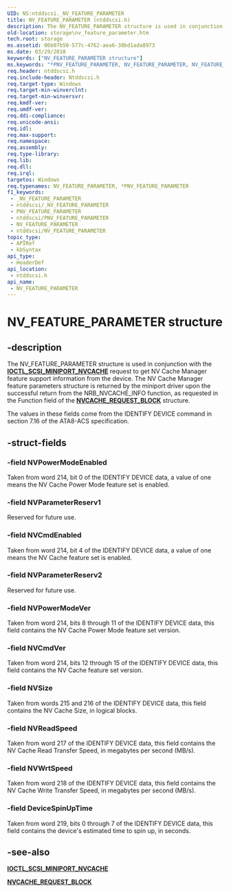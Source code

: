 ```yaml
---
UID: NS:ntddscsi._NV_FEATURE_PARAMETER
title: NV_FEATURE_PARAMETER (ntddscsi.h)
description: The NV_FEATURE_PARAMETER structure is used in conjunction with the IOCTL_SCSI_MINIPORT_NVCACHE request to get NV Cache Manager feature support information from the device.
old-location: storage\nv_feature_parameter.htm
tech.root: storage
ms.assetid: 06b07b50-577c-4762-aea6-38bd1ada8973
ms.date: 03/29/2018
keywords: ["NV_FEATURE_PARAMETER structure"]
ms.keywords: "*PNV_FEATURE_PARAMETER, NV_FEATURE_PARAMETER, NV_FEATURE_PARAMETER structure [Storage Devices], PNV_FEATURE_PARAMETER, PNV_FEATURE_PARAMETER structure pointer [Storage Devices], _NV_FEATURE_PARAMETER, ntddscsi/NV_FEATURE_PARAMETER, ntddscsi/PNV_FEATURE_PARAMETER, storage.nv_feature_parameter, structs-nvcache_ac844d4b-783b-4248-8699-353eef5a3d52.xml"
req.header: ntddscsi.h
req.include-header: Ntddscsi.h
req.target-type: Windows
req.target-min-winverclnt: 
req.target-min-winversvr: 
req.kmdf-ver: 
req.umdf-ver: 
req.ddi-compliance: 
req.unicode-ansi: 
req.idl: 
req.max-support: 
req.namespace: 
req.assembly: 
req.type-library: 
req.lib: 
req.dll: 
req.irql: 
targetos: Windows
req.typenames: NV_FEATURE_PARAMETER, *PNV_FEATURE_PARAMETER
f1_keywords:
 - _NV_FEATURE_PARAMETER
 - ntddscsi/_NV_FEATURE_PARAMETER
 - PNV_FEATURE_PARAMETER
 - ntddscsi/PNV_FEATURE_PARAMETER
 - NV_FEATURE_PARAMETER
 - ntddscsi/NV_FEATURE_PARAMETER
topic_type:
 - APIRef
 - kbSyntax
api_type:
 - HeaderDef
api_location:
 - ntddscsi.h
api_name:
 - NV_FEATURE_PARAMETER
---
```


# NV_FEATURE_PARAMETER structure

## -description

The NV_FEATURE_PARAMETER structure is used in conjunction with the [**IOCTL_SCSI_MINIPORT_NVCACHE**](/windows-hardware/drivers/ddi/ntddscsi/ni-ntddscsi-ioctl_scsi_miniport_nvcache) request to get NV Cache Manager feature support information from the device. The NV Cache Manager feature parameters structure is returned by the miniport driver upon the successful return from the NRB_NVCACHE_INFO function, as requested in the Function field of the [**NVCACHE_REQUEST_BLOCK**](/windows-hardware/drivers/ddi/ntddscsi/ns-ntddscsi-_nvcache_request_block) structure.

The values in these fields come from the IDENTIFY DEVICE command in section 7.16 of the ATA8-ACS specification.

## -struct-fields

### -field NVPowerModeEnabled

Taken from word 214, bit 0 of the IDENTIFY DEVICE data, a value of one means the NV Cache Power Mode feature set is enabled.

### -field NVParameterReserv1

Reserved for future use.

### -field NVCmdEnabled

Taken from word 214, bit 4 of the IDENTIFY DEVICE data, a value of one means the NV Cache feature set is enabled.

### -field NVParameterReserv2

Reserved for future use.

### -field NVPowerModeVer

Taken from word 214, bits 8 through 11 of the IDENTIFY DEVICE data, this field contains the NV Cache Power Mode feature set version.

### -field NVCmdVer

Taken from word 214, bits 12 through 15 of the IDENTIFY DEVICE data, this field contains the NV Cache feature set version.

### -field NVSize

Taken from words 215 and 216 of the IDENTIFY DEVICE data, this field contains the NV Cache Size, in logical blocks.

### -field NVReadSpeed

Taken from word 217 of the IDENTIFY DEVICE data, this field contains the NV Cache Read Transfer Speed, in megabytes per second (MB/s).

### -field NVWrtSpeed

Taken from word 218 of the IDENTIFY DEVICE data, this field contains the NV Cache Write Transfer Speed, in megabytes per second (MB/s).

### -field DeviceSpinUpTime

Taken from word 219, bits 0 through 7 of the IDENTIFY DEVICE data, this field contains the device's estimated time to spin up, in seconds.

## -see-also

[**IOCTL_SCSI_MINIPORT_NVCACHE**](/windows-hardware/drivers/ddi/ntddscsi/ni-ntddscsi-ioctl_scsi_miniport_nvcache)

[**NVCACHE_REQUEST_BLOCK**](/windows-hardware/drivers/ddi/ntddscsi/ns-ntddscsi-_nvcache_request_block)
